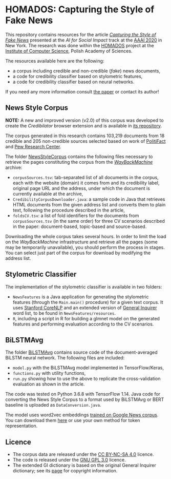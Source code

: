 # HOMADOS: Capturing the Style of Fake News

This repository contains resources for the article *[Capturing the Style of Fake News](https://ojs.aaai.org//index.php/AAAI/article/view/5386)* presented at the *AI for Social Impact* track at the [AAAI 2020](https://aaai.org/Conferences/AAAI-20/) in New York. The research was done within the [HOMADOS](https://homados.ipipan.waw.pl/) project at the [Institute of Computer Science](https://ipipan.waw.pl/), Polish Academy of Sciences.

The resources available here are the following:
* a corpus including credible and non-credible (*fake*) news documents,
* a code for credibility classifier based on stylometric features,
* a code for credibility classifier based on neural networks.

If you need any more information consult [the paper](https://ojs.aaai.org//index.php/AAAI/article/view/5386) or contact its author! 

## News Style Corpus

**NOTE:** A new and improved version (v2.0) of this corpus was developed to create the *Credibilator* browser extension and is available in [its repository](https://github.com/piotrmp/credibilator).

The corpus generated in this research contains 103,219 documents from 18 credible and 205 non-credible sources selected based on work of [PolitiFact](https://www.politifact.com/punditfact/article/2017/apr/20/politifacts-guide-fake-news-websites-and-what-they/) and [Pew Research Center](https://www.journalism.org/2014/10/21/political-polarization-media-habits/).

The folder [NewsStyleCorpus](NewsStyleCorpus) contains the following files necessary to retrieve the pages constituting the corpus from the *[WayBackMachine](https://web.archive.org/)* archive:
* `corpusSources.tsv`: tab-separated list of all documents in the corpus, each with the website (domain) it comes from and its credibility label, original page URL and the address, under which the document is currently available at the archive,
* `CredibilityCorpusDownloader.java`: a sample code in Java that retrieves HTML documents from the given address list and converts them to plain text, following the procedure described in the article,
* `foldsCV.tsv`: a list of fold identifiers for the documents from `corpusSources.tsv` (in the same order) for three CV scenarios described in the paper: document-based, topic-based and source-based.

Downloading the whole corpus takes several hours. In order to limit the load on the *WayBackMachine* infrastructure and retrieve all the pages (some may be temporarily unavailable), you should perform the process in stages. You can select just part of the corpus for download by modifying the address list.

## Stylometric Classifier
The implementation of the stylometric classifier is available in two folders:
* `NewsFeatures` is a Java application for generating the stylometric features (through the `Main.main()` procedure) for a given text corpus. It uses [Stanford CoreNLP](https://stanfordnlp.github.io/CoreNLP/) and an extended version of [General Inquirer](http://www.wjh.harvard.edu/~inquirer/spreadsheet_guide.htm) word list, to be found in `NewsFeatures/resources`.
* `R`, including a script in R for building a glmnet model on the generated features and performing evaluation according to the CV scenarios.


## BiLSTMAvg
The folder [BiLSTMAvg](BiLSTMAvg) contains source code of the document-averaged BiLSTM neural network. The following files are included:
* `model.py` with the BiLSTMAvg model implemented in TensorFlow/Keras,
* `functions.py` with utility functions,
* `run.py` showing how to use the above to replicate the cross-validation evaluation as shown in the article.

The code was tested on Python 3.6.8 with TensorFlow 1.14. Java code for converting the News Style Corpus to a format used by BiLSTMAvg or BERT baseline is uploaded as `DataConversion.java`.

The model uses word2vec embeddings [trained on Google News corpus](https://code.google.com/archive/p/word2vec/). You can download them [here](https://home.ipipan.waw.pl/p.przybyla/GoogleNewsUnigrams.zip) or use your own method for token representation.

## Licence
* The corpus data are released under the [CC BY-NC-SA 4.0](https://creativecommons.org/licenses/by-nc-sa/4.0/) licence.
* The code is released under the [GNU GPL 3.0](https://www.gnu.org/licenses/gpl-3.0.html) licence.
* The extended GI dictionary is based on the original General Inquirer dictionary; see its [page](http://www.wjh.harvard.edu/~inquirer/spreadsheet_guide.htm) for copyright information.




